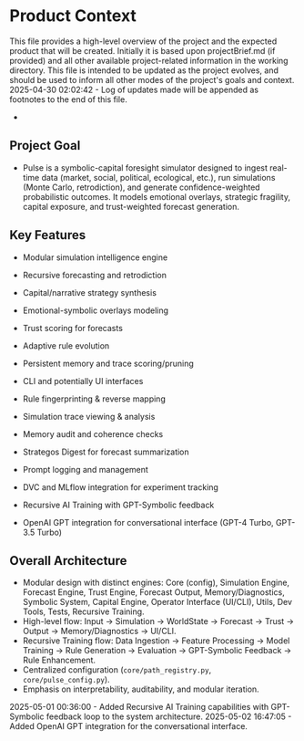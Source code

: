 # Product Context

This file provides a high-level overview of the project and the expected product that will be created. Initially it is based upon projectBrief.md (if provided) and all other available project-related information in the working directory. This file is intended to be updated as the project evolves, and should be used to inform all other modes of the project's goals and context.
2025-04-30 02:02:42 - Log of updates made will be appended as footnotes to the end of this file.

*

## Project Goal

* Pulse is a symbolic-capital foresight simulator designed to ingest real-time data (market, social, political, ecological, etc.), run simulations (Monte Carlo, retrodiction), and generate confidence-weighted probabilistic outcomes. It models emotional overlays, strategic fragility, capital exposure, and trust-weighted forecast generation.

## Key Features

* Modular simulation intelligence engine
* Recursive forecasting and retrodiction
* Capital/narrative strategy synthesis
* Emotional-symbolic overlays modeling
* Trust scoring for forecasts
* Adaptive rule evolution
* Persistent memory and trace scoring/pruning
* CLI and potentially UI interfaces
* Rule fingerprinting & reverse mapping
* Simulation trace viewing & analysis
* Memory audit and coherence checks
* Strategos Digest for forecast summarization
* Prompt logging and management
* DVC and MLflow integration for experiment tracking
* Recursive AI Training with GPT-Symbolic feedback

* OpenAI GPT integration for conversational interface (GPT-4 Turbo, GPT-3.5 Turbo)

## Overall Architecture

* Modular design with distinct engines: Core (config), Simulation Engine, Forecast Engine, Trust Engine, Forecast Output, Memory/Diagnostics, Symbolic System, Capital Engine, Operator Interface (UI/CLI), Utils, Dev Tools, Tests, Recursive Training.
* High-level flow: Input -> Simulation -> WorldState -> Forecast -> Trust -> Output -> Memory/Diagnostics -> UI/CLI.
* Recursive Training flow: Data Ingestion -> Feature Processing -> Model Training -> Rule Generation -> Evaluation -> GPT-Symbolic Feedback -> Rule Enhancement.
* Centralized configuration (`core/path_registry.py`, `core/pulse_config.py`).
* Emphasis on interpretability, auditability, and modular iteration.

2025-05-01 00:36:00 - Added Recursive AI Training capabilities with GPT-Symbolic feedback loop to the system architecture.
2025-05-02 16:47:05 - Added OpenAI GPT integration for the conversational interface.